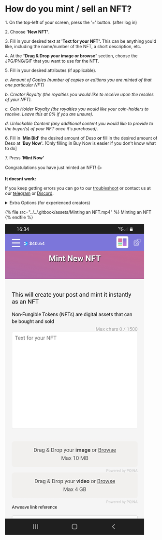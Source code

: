 # How do you mint / sell an NFT?

1\. On the top-left of your screen, press the '=' button. (after log in) &#x20;

2\. Choose '**New NFT'**.

3\. Fill in your desired text at '**Text for your NFT'.** This can be anything you'd like, including the name/number of the NFT, a short description, etc.

4\. At the “**Drag & Drop your image or browse**” section, choose the JPG/PNG/GIF that you want to use for the NFT.

5\. Fill in your desired attributes (if applicable).&#x20;

_a. Amount of Copies (number of copies or editions you are minted of that one particular NFT)_      &#x20;

_b. Creator Royalty (the royalties you would like to receive upon the resales of your NFT)._        &#x20;

_c. Coin Holder Royalty (the royalties you would like your coin-holders to receive. Leave this at 0% if you are unsure)._   &#x20;

_d. Unlockable Content (any additional content you would like to provide to the buyer(s) of your NFT once it's purchased)._&#x20;

6\. Fill in '**Min Bid'**  the desired amount of Deso **or** fill in the desired amount of Deso at '**Buy Now'.** \[Only filling in Buy Now is easier if you don't know what to do]           &#x20;

7\. Press '**Mint Now'**

Congratulations you have just minted an NFT! :thumbsup:



**It doesnt work:**

If you keep getting errors you can go to our [troubleshoot](troubleshoot.md) or contact us at our [telegram](https://t.me/+qdNeX8CYB\_swZTQx) or [Discord](https://discord.gg/jQ34WMMZce).&#x20;

<details>

<summary>Extra Options (for experienced creators)</summary>

#### \[Extra 1: for experienced creators] Unlockable Content

To add unlockable content to your NFT, you can use the following steps:

1\.     Click '**Mint on NFT'**

2\.     Check **'Unlockable Content'**

3\.     Mint the NFT and put it on sale

The moment someone has put in a bid and you want to accept it you can add in the unlockable content.



**\[Extra 2: for experienced creators] Add extra / collection data**

To know more about this feature; go directly to [Traits by Extradata](broken-reference).&#x20;

</details>

{% file src="../../.gitbook/assets/Minting an NFT.mp4" %}
Minting an NFT
{% endfile %}

![](../../.gitbook/assets/Mint.jpg)
